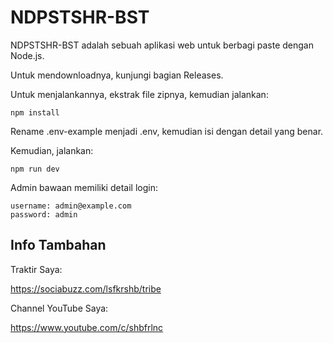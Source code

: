 # NDPSTSHR-BST

NDPSTSHR-BST adalah sebuah aplikasi web untuk berbagi paste dengan Node.js.

Untuk mendownloadnya, kunjungi bagian Releases.

Untuk menjalankannya, ekstrak file zipnya, kemudian jalankan:

```
npm install
```

Rename .env-example menjadi .env, kemudian isi dengan detail yang benar.

Kemudian, jalankan:

```
npm run dev
```

Admin bawaan memiliki detail login:

```
username: admin@example.com
password: admin
```

## Info Tambahan

Traktir Saya:

https://sociabuzz.com/lsfkrshb/tribe

Channel YouTube Saya:

https://www.youtube.com/c/shbfrlnc
